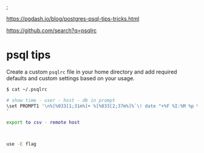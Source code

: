 ;<!--
.. title: psql tips
.. slug: psql-tips
.. date: 2022-11-07 07:23:50 UTC+05:30
.. tags: draft
.. category:
.. link:
.. description:
.. type: text
-->


https://pgdash.io/blog/postgres-psql-tips-tricks.html

https://github.com/search?q=psqlrc


# psql tips

Create a custom `psqlrc` file in your home directory and add required defaults and custom settings based on your usage.

```bash
$ cat ~/.psqlrc

# show time - user - host - db in prompt
\set PROMPT1 '\n%[%033[1;31m%]➤ %[%033[2;37m%]%`\! date "+%F %I:%M %p %Z"`%[%033[0m%] %[%033[1;36m%]%n%[%033[34m%]@%[%033[1;36m%]%M:%>%[%033[1;33m%]/%/ %[%033[1;31m%]%x %[%033[K%]%[%033[0m%]\n%[%033[1;33m%]%R%#%[%033[0m%] '
`

export to csv - remote host



use -E flag
